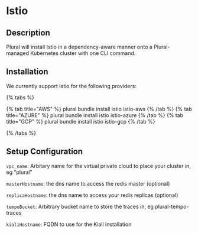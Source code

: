 
# Istio

## Description

Plural will install Istio in a dependency-aware manner onto a Plural-managed Kubernetes cluster with one CLI command.

## Installation

We currently support Istio for the following providers:

{% tabs %}

{% tab title="AWS" %}
plural bundle install istio istio-aws
{% /tab %}
{% tab title="AZURE" %}
plural bundle install istio istio-azure
{% /tab %}
{% tab title="GCP" %}
plural bundle install istio istio-gcp
{% /tab %}

{% /tabs %}

## Setup Configuration

`vpc_name`: Arbitary name for the virtual private cloud to place your cluster in, eg "plural"





`masterHostname`: the dns name to access the redis master (optional)

`replicaHostname`: the dns name to access your redis replicas (optional)

`tempoBucket`: Arbitrary bucket name to store the traces in, eg plural-tempo-traces

`kialiHostname`: FQDN to use for the Kiali installation


